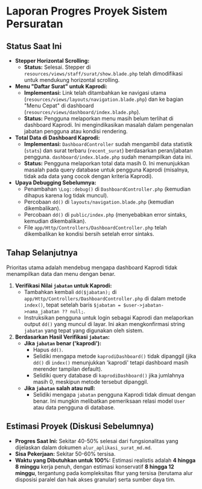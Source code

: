 # Laporan Progres Proyek Sistem Persuratan

## Status Saat Ini

*   **Stepper Horizontal Scrolling:**
    *   **Status:** Selesai. Stepper di `resources/views/staff/surat/show.blade.php` telah dimodifikasi untuk mendukung horizontal scrolling.
*   **Menu "Daftar Surat" untuk Kaprodi:**
    *   **Implementasi:** Link telah ditambahkan ke navigasi utama (`resources/views/layouts/navigation.blade.php`) dan ke bagian "Menu Cepat" di dashboard (`resources/views/dashboard/index.blade.php`).
    *   **Status:** Pengguna melaporkan menu masih belum terlihat di dashboard Kaprodi. Ini mengindikasikan masalah dalam pengenalan jabatan pengguna atau kondisi rendering.
*   **Total Data di Dashboard Kaprodi:**
    *   **Implementasi:** `DashboardController` sudah mengambil data statistik (`stats`) dan surat terbaru (`recent_surat`) berdasarkan peran/jabatan pengguna. `dashboard/index.blade.php` sudah menampilkan data ini.
    *   **Status:** Pengguna melaporkan total data masih 0. Ini menunjukkan masalah pada query database untuk pengguna Kaprodi (misalnya, tidak ada data yang cocok dengan kriteria Kaprodi).
*   **Upaya Debugging Sebelumnya:**
    *   Penambahan `\Log::debug()` di `DashboardController.php` (kemudian dihapus karena log tidak muncul).
    *   Percobaan `dd()` di `layouts/navigation.blade.php` (kemudian dikembalikan).
    *   Percobaan `dd()` di `public/index.php` (menyebabkan error sintaks, kemudian dikembalikan).
    *   File `app/Http/Controllers/DashboardController.php` telah dikembalikan ke kondisi bersih setelah error sintaks.

## Tahap Selanjutnya

Prioritas utama adalah mendebug mengapa dashboard Kaprodi tidak menampilkan data dan menu dengan benar.

1.  **Verifikasi Nilai `jabatan` untuk Kaprodi:**
    *   Tambahkan kembali `dd($jabatan);` di `app/Http/Controllers/DashboardController.php` di dalam metode `index()`, tepat setelah baris `$jabatan = $user->jabatan->nama_jabatan ?? null;`.
    *   Instruksikan pengguna untuk login sebagai Kaprodi dan melaporkan output `dd()` yang muncul di layar. Ini akan mengkonfirmasi string `jabatan` yang tepat yang digunakan oleh sistem.
2.  **Berdasarkan Hasil Verifikasi `jabatan`:**
    *   **Jika `jabatan` benar ('kaprodi'):**
        *   Hapus `dd()`.
        *   Selidiki mengapa metode `kaprodiDashboard()` tidak dipanggil (jika `dd()` di `index()` menunjukkan 'kaprodi' tetapi dashboard masih merender tampilan default).
        *   Selidiki query database di `kaprodiDashboard()` jika jumlahnya masih 0, meskipun metode tersebut dipanggil.
    *   **Jika `jabatan` salah atau null:**
        *   Selidiki mengapa `jabatan` pengguna Kaprodi tidak dimuat dengan benar. Ini mungkin melibatkan pemeriksaan relasi model `User` atau data pengguna di database.

## Estimasi Proyek (Diskusi Sebelumnya)

*   **Progres Saat Ini:** Sekitar 40-50% selesai dari fungsionalitas yang dijelaskan dalam dokumen `alur_aplikasi_surat_md.md`.
*   **Sisa Pekerjaan:** Sekitar 50-60% tersisa.
*   **Waktu yang Dibutuhkan untuk 100%:** Estimasi realistis adalah **4 hingga 8 minggu** kerja penuh, dengan estimasi konservatif **8 hingga 12 minggu**, tergantung pada kompleksitas fitur yang tersisa (terutama alur disposisi paralel dan hak akses granular) serta sumber daya tim.


<!-- Saya akan menganalisis dokumen alur_aplikasi_surat_md.md untuk menjawab pertanyaan pengguna mengenai alur aplikasi, persentase
  proyek, dan estimasi waktu penyelesaian.


  Analisis Dokumen:
  Saya akan membaca detail Struktur Organisasi, Daftar Role dan Jabatan, Alur Surat (terutama Alur 1 dan 2), Status Surat, Hak
  Akses, Notifikasi, Implementasi Teknis (tabel DB, format nomor surat, tracking, API, env vars), dan Catatan Penting.


  Perbandingan dengan Aplikasi Saat Ini:
  Saya akan membandingkan detail dokumen dengan implementasi yang sudah saya lihat dan modifikasi, seperti model Role, jabatan
  middleware, SuratController, DisposisiController, DashboardController, dashboard/index.blade.php, dan migrasi DB.


  Penilaian Kelengkapan dan Sisa Pekerjaan:
     Struktur Organisasi & Role/Jabatan:* Definisi ada, tapi "Super Admin" perlu klarifikasi.
     Alur Surat:* Alur 1 (Standar) sebagian besar tercakup, namun detail seperti revisi nomor surat perlu verifikasi. Alur 2
  (Disposisi Paralel) kemungkinan besar belum sepenuhnya diimplementasikan.
     Status Surat:* Definisi status sudah ada.
     Hak Akses:* Proteksi rute dasar ada, namun izin granular (CRUD) perlu diverifikasi/implementasi lebih lanjut dengan Spatie.
     Notifikasi:* Model ada, tapi implementasi detail notifikasi belum terlihat.
     Implementasi Teknis:* Tabel DB sebagian besar ada (kecuali disposisi_paralel), format nomor surat dan dual-layer tracking
  perlu verifikasi, API sebagian tercakup, env vars perlu dicek.

  Kesimpulan Keseluruhan:
  Aplikasi memiliki fondasi kuat, namun sekitar 40-50% selesai dari fungsionalitas yang dijelaskan.


  Kesenjangan Utama:
  1.  Alur Disposisi Paralel: Fitur signifikan yang belum diimplementasikan.
  2.  Hak Akses Granular: Perlu implementasi detail izin per tindakan.
  3.  Sistem Notifikasi: Perlu implementasi penuh dengan pemicu dan format yang ditentukan.
  4.  Detail Logika Spesifik: Verifikasi revisi nomor surat, dual-layer tracking, dan API.
  5.  Peran 'Super Admin': Klarifikasi dan implementasi.


  Estimasi Proyek:
     Proyek Saat Ini:* 40-50% selesai.
     Sisa Pekerjaan:* 50-60%.
     Waktu ke 100%: 4-12 minggu* (realistis hingga konservatif), tergantung tim dan kompleksitas.

  Kesimpulan:
  Proyek ini sangat mungkin diselesaikan 100%. Fokus pada disposisi paralel, notifikasi, dan hak akses granular.


  Ringkasan untuk Pengguna:
  "Berdasarkan dokumen alur_aplikasi_surat_md.md dan kode yang telah saya lihat:


  1. Apakah alur aplikasi yang sekarang sudah memenuhi itu?
  Aplikasi saat ini memiliki fondasi yang kuat dan sebagian besar alur dasar surat sudah tercakup. Namun, ada beberapa fitur kunci
   dan detail alur yang belum sepenuhnya diimplementasikan sesuai dokumen:
     Alur Disposisi Paralel:* Ini adalah fitur kompleks yang tampaknya belum sepenuhnya diimplementasikan. Logika untuk mengelola
  disposisi ke beberapa Wakil Dekan secara bersamaan dan menunggu semua selesai membutuhkan pengembangan signifikan.
     Hak Akses Granular:* Meskipun ada perlindungan rute berdasarkan jabatan, dokumen ini merinci izin CRUD (Create, Read, Update,
   Delete) yang sangat spesifik untuk setiap peran. Implementasi izin yang lebih terperinci ini (misalnya, menggunakan fitur can()
   dari paket Spatie/laravel-permission) perlu diverifikasi dan diselesaikan.
     Sistem Notifikasi:* Sistem notifikasi real-time dengan pemicu dan format yang ditentukan dalam dokumen belum terlihat
  implementasinya secara detail.
     Detail Logika Spesifik:* Beberapa detail seperti format nomor surat untuk revisi (misal: 10a) dan implementasi penuh
  pelacakan dua lapis (dual-layer tracking) perlu diverifikasi.
     Peran 'Super Admin':* Perlu klarifikasi dan implementasi jika peran ini memiliki fungsi yang berbeda dari peran 'admin' yang
  sudah ada.


  2. Projek kita berapa persen lagi dan current projek sudah berapa persen?
  Berdasarkan analisis saya, proyek ini diperkirakan sekitar 40-50% selesai dalam hal fungsionalitas yang dijelaskan dalam
  dokumen. Ini berarti sekitar 50-60% pekerjaan masih tersisa.


  3. Bisakah kita mencapai itu jika ya membutuhkan waktu berapa lama agar projek ini bisa jadi 100%?
  Ya, proyek ini sangat mungkin untuk diselesaikan 100% sesuai alur yang Anda berikan. Dokumen tersebut adalah peta jalan yang
  jelas.


  Estimasi waktu untuk mencapai 100% akan sangat tergantung pada ukuran tim pengembangan, tingkat keahlian, dan efisiensi. Namun,
  dengan asumsi tim yang berdedikasi:
     Estimasi Realistis: Diperlukan sekitar 4 hingga 8 minggu* kerja penuh untuk menyelesaikan semua fitur yang tersisa, termasuk
  pengujian dan perbaikan bug.
     Estimasi Konservatif: Jika ada kompleksitas tak terduga atau tim yang lebih kecil, mungkin membutuhkan 8 hingga 12 minggu*.


  Fokus utama harus pada implementasi alur disposisi paralel dan sistem notifikasi, serta penyempurnaan hak akses granular." -->